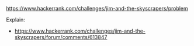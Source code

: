 https://www.hackerrank.com/challenges/jim-and-the-skyscrapers/problem

Explain:

- https://www.hackerrank.com/challenges/jim-and-the-skyscrapers/forum/comments/613847
